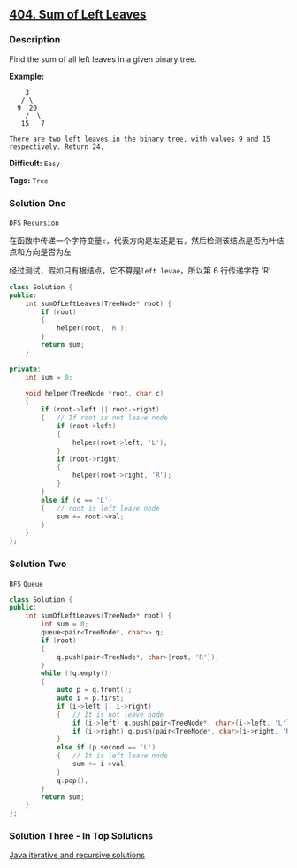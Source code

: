 ## [404. Sum of Left Leaves](https://leetcode.com/problems/sum-of-left-leaves/#/description)

### Description

Find the sum of all left leaves in a given binary tree.

**Example:**

```
    3
   / \
  9  20
    /  \
   15   7

There are two left leaves in the binary tree, with values 9 and 15 respectively. Return 24.
```

**Difficult:** `Easy`

**Tags:** `Tree`

### Solution One

`DFS` `Recursion`

在函数中传递一个字符变量`c`，代表方向是左还是右，然后检测该结点是否为叶结点和方向是否为左

经过测试，假如只有根结点，它不算是`left levae`，所以第 6 行传递字符 'R'

```c++
class Solution {
public:
    int sumOfLeftLeaves(TreeNode* root) {
        if (root)
        {
            helper(root, 'R');
        }
        return sum;
    }

private:
    int sum = 0;

    void helper(TreeNode *root, char c)
    {
        if (root->left || root->right)
        {	// If root is not leave node
            if (root->left)
            {
                helper(root->left, 'L');
            }
            if (root->right)
            {
                helper(root->right, 'R');
            }
        }
        else if (c == 'L')
        {	// root is left leave node
            sum += root->val;
        }
    }
};
```

### Solution Two

`BFS` `Queue`

```c++
class Solution {
public:
    int sumOfLeftLeaves(TreeNode* root) {
        int sum = 0;
        queue<pair<TreeNode*, char>> q;
        if (root)
        {
            q.push(pair<TreeNode*, char>{root, 'R'});
        }
        while (!q.empty())
        {
            auto p = q.front();
            auto i = p.first;
            if (i->left || i->right)
            {	// It is not leave node
                if (i->left) q.push(pair<TreeNode*, char>{i->left, 'L'});
                if (i->right) q.push(pair<TreeNode*, char>{i->right, 'R'});
            }
            else if (p.second == 'L')
            {	// It is left leave node
                sum += i->val;
            }
            q.pop();
        }
        return sum;
    }
};
```

### Solution Three - In Top Solutions

[Java iterative and recursive solutions](https://discuss.leetcode.com/topic/60403/java-iterative-and-recursive-solutions)
